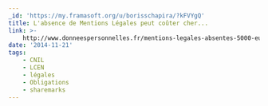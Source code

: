 ```yaml
---
_id: 'https://my.framasoft.org/u/borisschapira/?kFVYgQ'
title: L'absence de Mentions Légales peut coûter cher...
link: >-
    http://www.donneespersonnelles.fr/mentions-legales-absentes-5000-euros-la-ligne
date: '2014-11-21'
tags:
    - CNIL
    - LCEN
    - légales
    - Obligations
    - sharemarks
---
```


<div class="markdown"><p></p></div>
